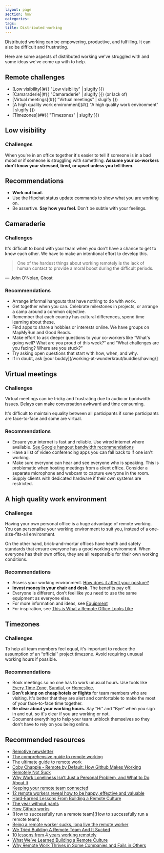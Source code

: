 ```yaml
---
layout: page
section: how
categories:
tags:
title: Distributed working
---
```


Distributed working can be empowering, productive, and fulfilling. It can also be difficult and frustrating.

Here are some aspects of distributed working we've struggled with and some ideas we've come up with to help.

## Remote challenges

* [Low visibility](#{{ "Low visibility" | slugify }})
* [Camaraderie](#{{ "Camaraderie" | slugify }}) (or lack of)
* [Virtual meetings](#{{ "Virtual meetings" | slugify }})
* [A high quality work environment](#{{ "A high quality work environment" | slugify }})
* [Timezones](##{{ "Timezones" | slugify }})

## Low visibility

### Challenges

When you're in an office together it's easier to tell if someone is in a bad mood or if someone is struggling with something. **Assume your co-workers don't know your stressed, tired, or upset unless you tell them.**

## Recommendations

* **Work out loud.**
* Use the Hipchat status update commands to show what you are working on.
* Be assertive. **Say how you feel.** Don't be subtle with your feelings.


## Camaraderie

### Challenges

It's difficult to bond with your team when you don't have a chance to get to know each other. We have to make an intentional effort to develop this.

> One of the hardest things about working remotely is the lack of human contact to provide a moral boost during the difficult periods.

— John O'Nolan, Ghost

### Recommendations

* Arrange informal hangouts that have nothing to do with work.
* Get together when you can. Celebrate milestones in projects, or arrange a camp around a common objective.
* Remember that each country has cultural differences, spend time learning about these.
* Find apps to share a hobbies or interests online. We have groups on MapMyRun and Good Reads.
* Make effort to ask deeper questions to your co-workers like “What's going well? What are you proud of this week?” and “What challenges are you facing? Where are you stuck?”
* Try asking open questions that start with how, when, and why.
* If in doubt, ask [your buddy](/working-at-wunderkraut/buddies/having/]


## Virtual meetings

### Challenges

Virtual meetings can be tricky and frustrating due to audio or bandwidth issues. Delays can make conversation awkward and time consuming.

It's difficult to maintain equality between all participants if some participants are face-to-face and some are virtual.

### Recommendations

* Ensure your internet is fast and reliable. Use wired internet where available. [See Google hangout bandwidth recommendations](https://support.google.com/plus/answer/1216376?hl=en)
* Have a list of video conferencing apps you can fall back to if one isn't working.
* Make sure everyone can hear and see everyone who is speaking. This is problematic when hosting meetings from a client office. Consider a separate microphone and webcam to capture everyone in the room.
* Supply clients with dedicated hardware if their own systems are restricted.

## A high quality work environment

### Challenges

Having your own personal office is a huge advantage of remote working. You can personalise your working environment to suit you, instead of a one-size-fits-all environment.

On the other hand, brick-and-mortar offices have health and safety standards that ensure everyone has a good working environment. When everyone has their own office, they are all responsible for their own working conditions.

### Recommendations

* Assess your working environment. [How does it affect your posture?](http://apps.washingtonpost.com/g/page/national/the-health-hazards-of-sitting/750/)
* **Invest money in your chair and desk.** The benefits pay off.
* Everyone is different, don't feel like you need to use the same equipment as everyone else.
* For more information and ideas, see [Equipment](http://way.wunder.io/working-at-wunderkraut/health-and-safety/work-comfortably/equipment/)
* For inspiration, see [This is What a Remote Office Looks Like](https://zapier.com/learn/the-ultimate-guide-to-remote-working/remote-office-photos/)

## Timezones

### Challenges

To help all team members feel equal, it's important to reduce the assumption of an “official” project timezone. Avoid requiring unusual working hours if possible.

### Recommendations

* Book meetings so no one has to work unusual hours. Use tools like [Every Time Zone,](http://everytimezone.com/) [Sundial,](https://sundial.teleport.org) or [Homeslice.](http://homeslice.in/)
* **Don't skimp on cheap hotels or flights** for team members who are visiting. It's better that they are alert and comfortable to make the most of your face-to-face time together.
* **Be clear about your working hours.** Say “Hi” and “Bye” when you sign in and out, so it's clear if you are working or not.
* Document everything to help your team unblock themselves so they don't have to rely on you being online.

## Recommended resources

* [Remotive newsletter](http://remotive.io/)
* [The comprehensive guide to remote working](http://blog.remotive.io/the-comprehensive-guide-to-remote-working/)
* [The ultimate guide to remote work](https://zapier.com/learn/the-ultimate-guide-to-remote-working/)
* [Coby Chapple - Remote by Default: How Github Makes Working Remotely Not Suck](https://vimeo.com/96692943)
* [Why Work Loneliness Isn’t Just a Personal Problem, and What to Do About It](http://blog.idonethis.com/why-work-loneliness-isnt-just-a-personal-problem/)
* [Keeping your remote team connected](http://www.helpscout.net/blog/remote-team-connectivity/)
* [12 remote workers reveal how to be happy, effective and valuable
](http://wpcurve.com/remote-worker)
* [Hard-Earned Lessons From Building a Remote Culture](http://www.entrepreneur.com/article/245689)
* [The year without pants](http://scottberkun.com/yearwithoutpants/)
* [How Github works](http://zachholman.com/posts/how-github-works/)
* [How to successfully run a remote team](How to successfully run a remote team)
* [Being a remote worker sucks, long live the remote worker](http://www.hanselman.com/blog/BeingARemoteWorkerSucksLongLiveTheRemoteWorker.aspx)
* [We Tried Building A Remote Team And It Sucked](http://blog.statuspage.io/we-tried-building-a-remote-team-and-it-sucked)
* [10 lessons from 4 years working remotely](http://whenihavetime.com/2014/07/08/10-lessons-from-4-years-working-remotely/)
* [What We’ve Learned Building a Remote Culture](http://www.helpscout.net/blog/remote-culture/)
* [Why Remote Work Thrives in Some Companies and Fails in Others](https://hbr.org/2015/03/why-remote-work-thrives-in-some-companies-and-fails-in-others)
